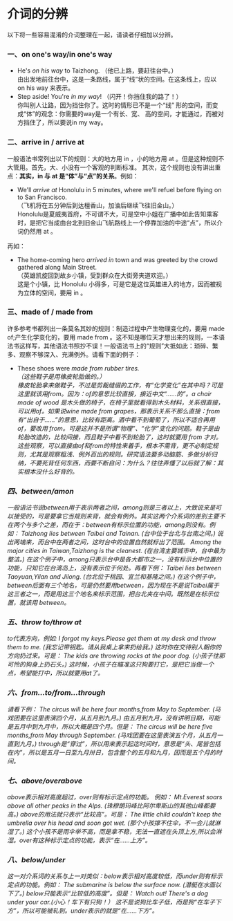 # 介词的分辨

以下将一些容易混淆的介词整理在一起，请读者仔细加以分辨。

### 一、on one's way/in one's way


- He's <em>on his way</em> to Taizhong. （他已上路，要赶往台中。）  
由出发地前往台中，这是一条路线，属于“线”状的空间。在这条线上，应以 on his way 来表示。  
- Step aside! You're <em>in my way</em>! （闪开！你挡住我的路了！）  
你叫别人让路，因为挡住你了。这时的情形已不是一个“线” 形的空间，而变成“体”的观念：你需要的way是一个有长、宽、 高的空间，才能通过，而被对方挡住了，所以要说in my way。  

### 二、arrive in / arrive at


一般语法书常列出以下的规则：大的地方用 in ，小的地方用 at 。但是这种规则不大管用。首先，大、小没有一个客观的判断标准。 其次，这个规则也没有讲出重点：**其实，in 与 at 是“体”与“点”的关系**。例如：  
- We'll <em>arrive at</em> Honolulu in 5 minutes, where we'll refuel before flying on to San Francisco.  
（飞机将在五分钟后到达檀香山，加油后继续飞往旧金山。）  
Honolulu是夏威夷首府，不可谓不大，可是空中小姐在广播中如此告知乘客时，是把它当成由台北到旧金山飞航路线上一个停靠加油的中途“点”，所以介词仍然用 at 。  

再如：  

- The home-coming hero <em>arrived in</em> town and was greeted by the crowd gathered along Main Street.  
（英雄凯旋回到故乡小镇，受到群众在大街旁夹道欢迎。）    
这是个小镇，比 Honolulu 小得多，可是它是这位英雄进入的地方，因而被视为立体的空间，要用 in 。  

### 三、made of / made from


许多参考书都列出一条莫名其妙的规则：制造过程中产生物理变化的，要用 made of;产生化学变化的，要用 made from 。这不知是哪位天才想出来的规则，一本语法书这样写，其他语法书照抄不误！一般语法书上的“规则”大抵如此：琐碎、繁多、观察不够深入、充满例外。请看下面的例子：  
- These shoes were <em>made from rubber tires.  
（这些鞋子是用橡皮轮胎做的。）  
橡皮轮胎拿来做鞋子，不过是剪裁缝缀的工作，有“化学变化”在其中吗？可是这里就该用from。因为：of的意思比较直接，接近中文“……的”。a chair made of wood 是木头做的椅子，在椅子里就看得到木头材料，关系很直接，可以用of。如果说wine made from grapes，那表示关系不那么直接：from有“出自于……”的意思，比较有距离。酒中看不到葡萄了，所以不适合再用of，要改用 from。可是这并不是所谓“物理”、“化学”变化的问题。鞋子是由轮胎改造的，比较间接，而且鞋子中看不到轮胎了，这时就要用 from 才对。这些观察，可以直接由of和from的特性来着手，根本不需背，更不必制定规则，尤其是观察粗浅、例外百出的规则。研究语法要多动脑筋、多做分析归纳，不要死背任何东西，而要不断自问：为什么？往往弄懂了以后就了解：其实根本没什么好背的。

### 四、between/amon


一般语法书说between用于表示两者之间，among则是三者以上，大致说来是可以接受的，可是要拿它当规则来背，就会有例外。其实这两个介系词的差别主要不在两个与多个之差，而在于：between有标示位置的功能，among则没有。例如：
Taizhong lies <em>between</em> Taibei and Tainan.
(台中位于台北与台南之间。)
说出两端来，而台中在两者之间，这时台中的位置自然就标出了范围。
<em>Among</em> the major cities in Taiwan,Taizhong is the cleanest.
(在台湾主要城市中，台中最为整洁。)
在这个例子中，among只表示台中是各大都市之一，没有标示台中位置的功能，只知它在台湾岛上，没有表示位于何处。再看下例：
Taibei lies <em>between</em> Taoyuan,Yilan and Jilong.
(台北位于桃园、宜兰和基隆之间。)
在这个例子中，between后面有三个地名，可是仍然要用between，因为现在不是说Taibei属于这三者之一，而是用这三个地名来标示范围，把台北夹在中间。既然是在标示位置，就该用 between。

### 五、throw to/throw at


to代表方向，例如:
I forgot my keys.Please get them at my desk and <em>throw</em> them <em>to</em> me.
(我忘记带钥匙。请从我桌上拿来扔给我。)
这时你在交待别人朝你的方向扔过来。可是：
The kids are <em>throwing</em> rocks <em>at</em> the poor dog.
(小孩子往那可怜的狗身上扔石头。)
这时候，小孩子在瞄准这只狗要打它，是把它当做一个点，希望能打中，所以就要用at了。

### 六、from...to/from...through


请看下例：
The circus will be here four months,<em>from</em> May <em>to</em> September.
(马戏团要在这里表演四个月，从五月到九月。)
由五月到九月，没有讲明日期，可能是五月中到九月中，所以大概是四个月。但是：
The circus will be here five months,<em>from</em> May <em>through</em> September.
(马戏团要在这里表演五个月，从五月一直到九月。)
through是“穿过”，所以用来表示起迄时间时，意思是“头、尾皆包括在内”，所以是五月一日至九月卅日，包含整个的五月和九月，因而是五个月的时间。

### 七、above/overabove


above表示相对高度超过，over则有标示定点的功能。 例如：
Mt.Everest soars <em>above</em> all other peaks in the Alps.
(珠穆朗玛峰比阿尔卑斯山的其他山峰都要高。)
above的用法就只表示“比较高”。可是：
The little child couldn't keep the umbrella <em>over</em> his head and soon got wet.
(那个小孩撑不住伞，不一会儿就淋湿了。)
这个小孩不是雨伞举不高，而是拿不稳，无法一直遮在头顶上方,所以会淋湿。over有这种标示定点的功能，表示“在……上方”。

### 八、below/under


这一对介系词的关系与上一对类似：below表示相对高度较低，而under则有标示定点的功能。例如：
The submarine is <em>below</em> the surface now.
(潜艇在水面以下了。)
below只能表示“比较低的高度”。但是：
Watch out! There's a dog <em>under</em> your car.(小心！车下有只狗！）
这不是说狗比车子低，而是狗“在车子下方”，所以可能被轧到。under表示的就是“在……下方”。
